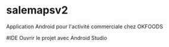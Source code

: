 # salemapsv2
Application Android pour l'activité commerciale chez OKFOODS

#IDE
Ouvrir le projet avec Android Studio
